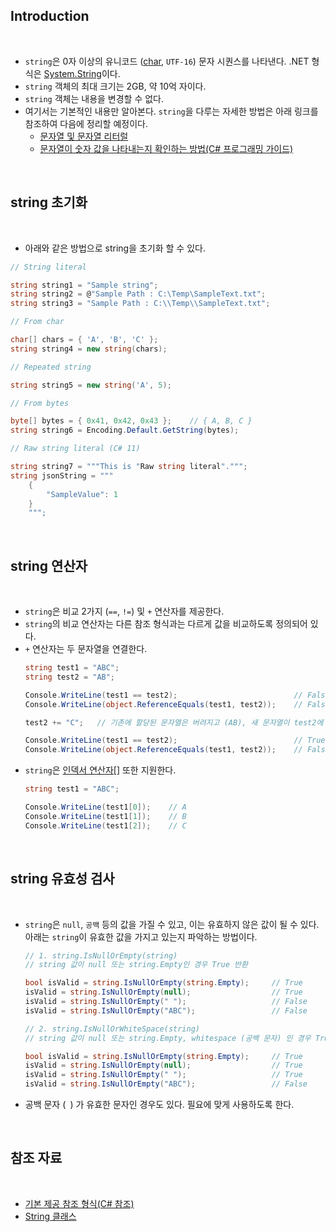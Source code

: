 ## Introduction

<br>

- `string`은 0자 이상의 유니코드 ([char](https://peponi-paradise.tistory.com/entry/C-Language-%EB%AC%B8%EC%9E%90%ED%98%95-char), `UTF-16`) 문자 시퀀스를 나타낸다. .NET 형식은 [System.String](https://learn.microsoft.com/ko-kr/dotnet/api/system.string?view=net-7.0)이다.
- `string` 객체의 최대 크기는 2GB, 약 10억 자이다.
- `string` 객체는 내용을 변경할 수 없다.
- 여기서는 기본적인 내용만 알아본다. `string`을 다루는 자세한 방법은 아래 링크를 참조하여 다음에 정리할 예정이다.
    - [문자열 및 문자열 리터럴](https://learn.microsoft.com/ko-kr/dotnet/csharp/programming-guide/strings/)
  - [문자열이 숫자 값을 나타내는지 확인하는 방법(C# 프로그래밍 가이드)](https://learn.microsoft.com/ko-kr/dotnet/csharp/programming-guide/strings/how-to-determine-whether-a-string-represents-a-numeric-value)

<br>

## string 초기화

<br>

- 아래와 같은 방법으로 string을 초기화 할 수 있다.

```cs
// String literal

string string1 = "Sample string";
string string2 = @"Sample Path : C:\Temp\SampleText.txt";
string string3 = "Sample Path : C:\\Temp\\SampleText.txt";
```
```cs
// From char

char[] chars = { 'A', 'B', 'C' };
string string4 = new string(chars);
```
```cs
// Repeated string

string string5 = new string('A', 5);
```
```cs
// From bytes

byte[] bytes = { 0x41, 0x42, 0x43 };    // { A, B, C }
string string6 = Encoding.Default.GetString(bytes);
```
```cs
// Raw string literal (C# 11)

string string7 = """This is "Raw string literal".""";
string jsonString = """
    {
        "SampleValue": 1
    }
    """;
```

<br>

## string 연산자

<br>

- `string`은 비교 2가지 (`==`, `!=`) 및 `+` 연산자를 제공한다.
- `string`의 비교 연산자는 다른 참조 형식과는 다르게 값을 비교하도록 정의되어 있다.
- `+` 연산자는 두 문자열을 연결한다. 
    ```cs
    string test1 = "ABC";
    string test2 = "AB";

    Console.WriteLine(test1 == test2);                          // False
    Console.WriteLine(object.ReferenceEquals(test1, test2));    // False

    test2 += "C";   // 기존에 할당된 문자열은 버려지고 (AB), 새 문자열이 test2에 할당된다 (ABC)

    Console.WriteLine(test1 == test2);                          // True
    Console.WriteLine(object.ReferenceEquals(test1, test2));    // False
    ```
- `string`은 [인덱서 연산자\[\]](https://learn.microsoft.com/ko-kr/dotnet/csharp/language-reference/operators/member-access-operators#indexer-operator-) 또한 지원한다.
    ```cs
    string test1 = "ABC";

    Console.WriteLine(test1[0]);    // A
    Console.WriteLine(test1[1]);    // B
    Console.WriteLine(test1[2]);    // C
    ```

<br>

## string 유효성 검사

<br>

- `string`은 `null`, `공백` 등의 값을 가질 수 있고, 이는 유효하지 않은 값이 될 수 있다.<br>아래는 `string`이 유효한 값을 가지고 있는지 파악하는 방법이다.
    ```cs
    // 1. string.IsNullOrEmpty(string)
    // string 값이 null 또는 string.Empty인 경우 True 반환

    bool isValid = string.IsNullOrEmpty(string.Empty);     // True
    isValid = string.IsNullOrEmpty(null);                  // True
    isValid = string.IsNullOrEmpty(" ");                   // False
    isValid = string.IsNullOrEmpty("ABC");                 // False
    ```
    ```cs
    // 2. string.IsNullOrWhiteSpace(string)
    // string 값이 null 또는 string.Empty, whitespace (공백 문자) 인 경우 True 반환

    bool isValid = string.IsNullOrEmpty(string.Empty);     // True
    isValid = string.IsNullOrEmpty(null);                  // True
    isValid = string.IsNullOrEmpty(" ");                   // True
    isValid = string.IsNullOrEmpty("ABC");                 // False
    ```
- 공백 문자 (` `) 가 유효한 문자인 경우도 있다. 필요에 맞게 사용하도록 한다.

<br>

## 참조 자료

<br>

- [기본 제공 참조 형식(C# 참조)](https://learn.microsoft.com/ko-kr/dotnet/csharp/language-reference/builtin-types/reference-types#the-string-type)
- [String 클래스](https://learn.microsoft.com/ko-kr/dotnet/api/system.string?view=net-7.0)